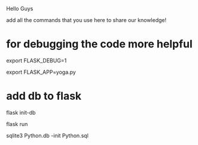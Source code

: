 Hello Guys

add all the commands that you use here to share our knowledge!

# for debugging the code more helpful

export FLASK_DEBUG=1

export FLASK_APP=yoga.py

# add db to flask

flask init-db

flask run

sqlite3 Python.db -init Python.sql
